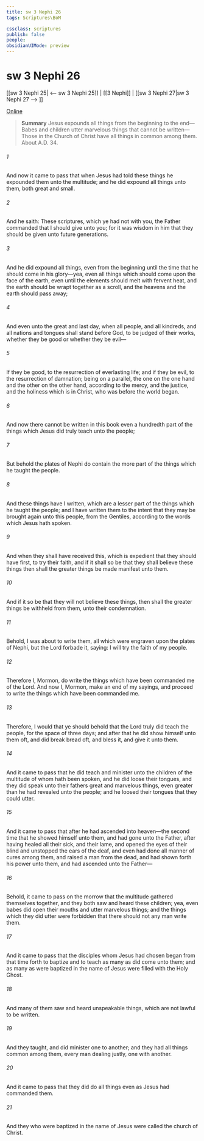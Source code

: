 ```yaml
---
title: sw 3 Nephi 26
tags: Scriptures\BoM

cssclass: scriptures
publish: false
people:
obsidianUIMode: preview
---
```


# sw 3 Nephi 26
[[sw 3 Nephi 25| <-- sw 3 Nephi 25]] | [[3 Nephi]] | [[sw 3 Nephi 27|sw 3 Nephi 27 --> ]]

[Online](https://churchofjesuschrist.org/study/scriptures/bofm/3-ne/26?lang=eng)

> __Summary__
Jesus expounds all things from the beginning to the end—Babes and children utter marvelous things that cannot be written—Those in the Church of Christ have all things in common among them. About A.D. 34.

###### 1 
And now it came to pass that when Jesus had told these things he expounded them unto the multitude; and he did expound all things unto them, both great and small.

###### 2 
And he saith: These scriptures, which ye had not with you, the Father commanded that I should give unto you; for it was wisdom in him that they should be given unto future generations.

###### 3 
And he did expound all things, even from the beginning until the time that he should come in his glory—yea, even all things which should come upon the face of the earth, even until the elements should melt with fervent heat, and the earth should be wrapt together as a scroll, and the heavens and the earth should pass away;

###### 4 
And even unto the great and last day, when all people, and all kindreds, and all nations and tongues shall stand before God, to be judged of their works, whether they be good or whether they be evil—

###### 5 
If they be good, to the resurrection of everlasting life; and if they be evil, to the resurrection of damnation; being on a parallel, the one on the one hand and the other on the other hand, according to the mercy, and the justice, and the holiness which is in Christ, who was before the world began.

###### 6 
And now there cannot be written in this book even a hundredth part of the things which Jesus did truly teach unto the people;

###### 7 
But behold the plates of Nephi do contain the more part of the things which he taught the people.

###### 8 
And these things have I written, which are a lesser part of the things which he taught the people; and I have written them to the intent that they may be brought again unto this people, from the Gentiles, according to the words which Jesus hath spoken.

###### 9 
And when they shall have received this, which is expedient that they should have first, to try their faith, and if it shall so be that they shall believe these things then shall the greater things be made manifest unto them.

###### 10 
And if it so be that they will not believe these things, then shall the greater things be withheld from them, unto their condemnation.

###### 11 
Behold, I was about to write them, all which were engraven upon the plates of Nephi, but the Lord forbade it, saying: I will try the faith of my people.

###### 12 
Therefore I, Mormon, do write the things which have been commanded me of the Lord. And now I, Mormon, make an end of my sayings, and proceed to write the things which have been commanded me.

###### 13 
Therefore, I would that ye should behold that the Lord truly did teach the people, for the space of three days; and after that he did show himself unto them oft, and did break bread oft, and bless it, and give it unto them.

###### 14 
And it came to pass that he did teach and minister unto the children of the multitude of whom hath been spoken, and he did loose their tongues, and they did speak unto their fathers great and marvelous things, even greater than he had revealed unto the people; and he loosed their tongues that they could utter.

###### 15 
And it came to pass that after he had ascended into heaven—the second time that he showed himself unto them, and had gone unto the Father, after having healed all their sick, and their lame, and opened the eyes of their blind and unstopped the ears of the deaf, and even had done all manner of cures among them, and raised a man from the dead, and had shown forth his power unto them, and had ascended unto the Father—

###### 16 
Behold, it came to pass on the morrow that the multitude gathered themselves together, and they both saw and heard these children; yea, even babes did open their mouths and utter marvelous things; and the things which they did utter were forbidden that there should not any man write them.

###### 17 
And it came to pass that the disciples whom Jesus had chosen began from that time forth to baptize and to teach as many as did come unto them; and as many as were baptized in the name of Jesus were filled with the Holy Ghost.

###### 18 
And many of them saw and heard unspeakable things, which are not lawful to be written.

###### 19 
And they taught, and did minister one to another; and they had all things common among them, every man dealing justly, one with another.

###### 20 
And it came to pass that they did do all things even as Jesus had commanded them.

###### 21 
And they who were baptized in the name of Jesus were called the church of Christ.

